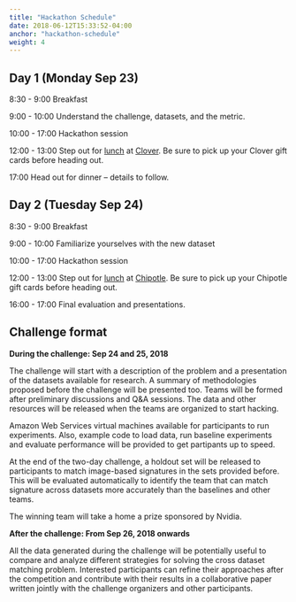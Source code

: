 ```yaml
---
title: "Hackathon Schedule"
date: 2018-06-12T15:33:52-04:00
anchor: "hackathon-schedule"
weight: 4
---
```


## Day 1 (Monday Sep 23)
8:30 - 9:00
Breakfast 

9:00 - 10:00
Understand the challenge, datasets, and the metric.

10:00 - 17:00 
Hackathon session

12:00 - 13:00 
Step out for [lunch](https://menu.cloverfoodlab.com/current_menu/cloverknd) at [Clover](https://goo.gl/maps/H9ZZTQv3LST2). Be sure to pick up your Clover gift cards before heading out.

17:00
Head out for dinner – details to follow.


## Day 2 (Tuesday Sep 24)
8:30 - 9:00
Breakfast 

9:00 - 10:00
Familiarize yourselves with the new dataset

10:00 - 17:00 
Hackathon session

12:00 - 13:00 
Step out for [lunch](https://order.chipotle.com/Meal/Index/1615?showloc=1&_ga=2.65892910.1052497610.1537732055-422943557.1535556777) at [Chipotle](https://goo.gl/maps/4kAPi9ctMG52). Be sure to pick up your Chipotle gift cards before heading out.

16:00 - 17:00
Final evaluation and presentations.


## Challenge format

**During the challenge: Sep 24 and 25, 2018**

The challenge will start with a description of the problem and a presentation of the datasets available for research. A summary of methodologies proposed before the challenge will be presented too. Teams will be formed after preliminary discussions and Q&A sessions. The data and other resources will be released when the teams are organized to start hacking.

Amazon Web Services virtual machines available for participants to run experiments. Also, example code to load data, run baseline experiments and evaluate performance will be provided to get partipants up to speed.

At the end of the two-day challenge, a holdout set will be released to participants to match image-based signatures in the sets provided before. This will be evaluated automatically to identify the team that can match signature across datasets more accurately than the baselines and other teams. 

The winning team will take a home a prize sponsored by Nvidia. 

**After the challenge: From Sep 26, 2018 onwards**

All the data generated during the challenge will be potentially useful to compare and analyze different strategies for solving the cross dataset matching problem. Interested participants can refine their approaches after the competition and contribute with their results in a collaborative paper written jointly with the challenge organizers and other participants.

